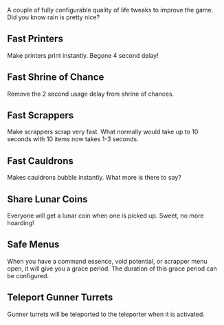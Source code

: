 A couple of fully configurable quality of life tweaks to improve the game. Did you know rain is pretty nice?

## Fast Printers
Make printers print instantly. Begone 4 second delay!

## Fast Shrine of Chance
Remove the 2 second usage delay from shrine of chances.

## Fast Scrappers
Make scrappers scrap very fast. What normally would take up to 10 seconds with 10 items now takes 1-3 seconds.

## Fast Cauldrons
Makes cauldrons bubble instantly. What more is there to say?

## Share Lunar Coins
Everyone will get a lunar coin when one is picked up. Sweet, no more hoarding!

## Safe Menus
When you have a command essence, void potential, or scrapper menu open, it will give you a grace period. The duration of this grace period can be configured.

## Teleport Gunner Turrets
Gunner turrets will be teleported to the teleporter when it is activated.